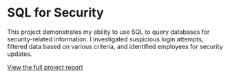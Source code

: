 # SQL for Security

This project demonstrates my ability to use SQL to query databases for security-related information. I investigated suspicious login attempts, filtered data based on various criteria, and identified employees for security updates.

[View the full project report](./Apply%20filters%20to%20SQL%20queries.pdf)
